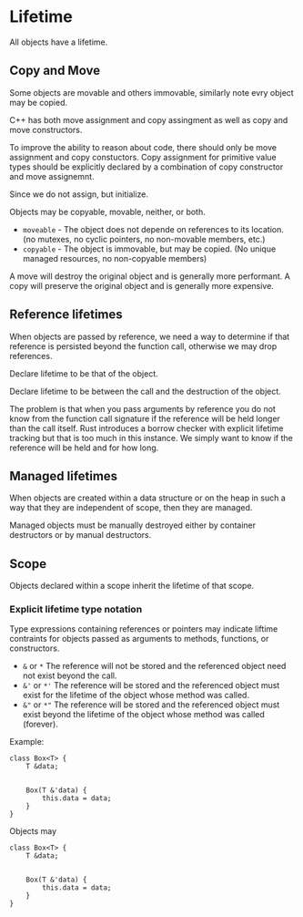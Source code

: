 # Lifetime

All objects have a lifetime.

## Copy and Move

Some objects are movable and others immovable, similarly note evry object may be copied.

C++ has both move assignment and copy assingment as well as copy and move constructors.

To improve the ability to reason about code, there should only be move assignment
and copy constuctors. Copy assignment for primitive value types should be explicitly
declared by a combination of copy constructor and move assignemnt.

Since we do not assign, but initialize.

Objects may be copyable, movable, neither, or both.

- `moveable` - The object does not depende on references to its location. (no mutexes, no cyclic pointers, no non-movable members, etc.)
- `copyable` - The object is immovable, but may be copied. (No unique managed resources, no non-copyable members)

A move will destroy the original object and is generally more performant.
A copy will preserve the original object and is generally more expensive.

## Reference lifetimes

When objects are passed by reference, we need a way to determine if that
reference is persisted beyond the function call, otherwise we may drop
references.

Declare lifetime to be that of the object.

Declare lifetime to be between the call and the destruction of the object.

The problem is that when you pass arguments by reference you do not know from
the function call signature if the reference will be held longer than the call
itself. Rust introduces a borrow checker with explicit lifetime tracking but
that is too much in this instance. We simply want to know if the reference will
be held and for how long.

## Managed lifetimes

When objects are created within a data structure or on the heap in such a way
that they are independent of scope, then they are managed.

Managed objects must be manually destroyed either by container destructors or
by manual destructors.

## Scope

Objects declared within a scope inherit the lifetime of that scope.

### Explicit lifetime type notation

Type expressions containing references or pointers may indicate liftime contraints for objects passed as arguments to methods, functions, or constructors.

- `&` or `*` The reference will not be stored and the referenced object need not exist beyond the call.
- `&'` or `*'` The reference will be stored and the referenced object must exist for the lifetime of the object whose method was called.
- `&"` or `*"` The reference will be stored and the referenced object must exist beyond the lifetime of the object whose method was called (forever).

Example:

```mj
class Box<T> {
    T &data;


    Box(T &'data) {
        this.data = data;
    }
}
```

Objects may

```mj
class Box<T> {
    T &data;


    Box(T &'data) {
        this.data = data;
    }
}
```
